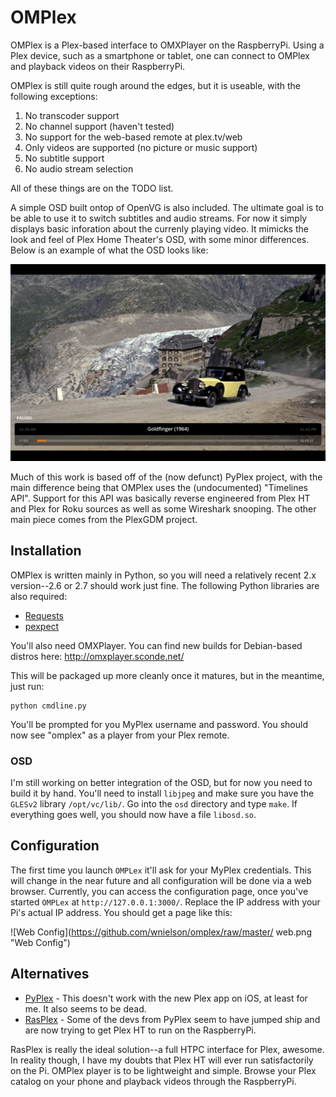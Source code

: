 # OMPlex

OMPlex is a Plex-based interface to OMXPlayer on the RaspberryPi.  Using a Plex
device, such as a smartphone or tablet, one can connect to OMPlex and playback
videos on their RaspberryPi.

OMPlex is still quite rough around the edges, but it is useable, with the
following exceptions:

1. No transcoder support
2. No channel support (haven't tested)
3. No support for the web-based remote at plex.tv/web
4. Only videos are supported (no picture or music support)
5. No subtitle support
6. No audio stream selection

All of these things are on the TODO list.

A simple OSD built ontop of OpenVG is also included.  The ultimate goal is to
be able to use it to switch subtitles and audio streams.  For now it simply
displays basic inforation about the currenly playing video.  It mimicks the
look and feel of Plex Home Theater's OSD, with some minor differences.  Below
is an example of what the OSD looks like:

![OSD](https://github.com/wnielson/omplex/raw/master/osd/screenshots/example1.jpg "OSD Screenshot")

Much of this work is based off of the (now defunct) PyPlex project, with the
main difference being that OMPlex uses the (undocumented) "Timelines API".
Support for this API was basically reverse engineered from Plex HT and Plex
for Roku sources as well as some Wireshark snooping.  The other main piece
comes from the PlexGDM project.

## Installation

OMPlex is written mainly in Python, so you will need a relatively recent
2.x version--2.6 or 2.7 should work just fine.  The following Python libraries
are also required:

* [Requests](https://pypi.python.org/pypi/requests/)
* [pexpect](https://pypi.python.org/pypi/pexpect/)

You'll also need OMXPlayer.  You can find new builds for Debian-based distros
here: http://omxplayer.sconde.net/

This will be packaged up more cleanly once it matures, but in the meantime,
just run:

    python cmdline.py

You'll be prompted for you MyPlex username and password.  You should now see
"omplex" as a player from your Plex remote.

### OSD

I'm still working on better integration of the OSD, but for now you need to build it by hand.
You'll need to install ``libjpeg`` and make sure you have the ``GLESv2`` library ``/opt/vc/lib/``.
Go into the ``osd`` directory and type ``make``.  If everything goes well, you should now have
a file ``libosd.so``.

## Configuration

The first time you launch ``OMPLex`` it'll ask for your MyPlex credentials.  This will change
in the near future and all configuration will be done via a web browser.  Currently, you can access
the configuration page, once you've started ``OMPLex`` at ``http://127.0.0.1:3000/``.  Replace the
IP address with your Pi's actual IP address.  You should get a page like this:

![Web Config](https://github.com/wnielson/omplex/raw/master/ web.png "Web Config")

## Alternatives

* [PyPlex](https://github.com/dalehamel/pyplex) - This doesn't work with the new Plex app on iOS, at least for me.  It also seems to be dead.
* [RasPlex](http://rasplex.com/) - Some of the devs from PyPlex seem to have jumped ship and are now trying to get Plex HT to run on the RaspberryPi.

RasPlex is really the ideal solution--a full HTPC interface for Plex, awesome.
In reality though, I have my doubts that Plex HT will ever run satisfactorily
on the Pi.  OMPlex player is to be lightweight and simple.  Browse your Plex
catalog on your phone and playback videos through the RaspberryPi.
